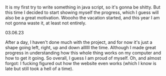 It is my first try to write something in java script, so it's gonna be shitty. But this time I decided to start showing myself the progress, which I guess will also be a great motivation. Woooho the vacation started, and this year I am not gonna waste it, at least not entirely.

03.06.23

After a day, I haven't done much with the project, and for now it's just a shape going left, right, up and down allllll the time. Although I made great progress in understanding how this whole thing works on my computer and how to get it going. So overall, I guess I am proud of myself. Oh, and almost forgot: I fucking figured out how the website even works (which I know is late but still took a hell of a time).
